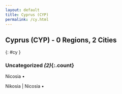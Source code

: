 ```yaml
---
layout: default
title: Cyprus (CYP)
permalink: /cy.html
---
```



## Cyprus (CYP) - 0 Regions, 2 Cities
{: #cy }





### Uncategorized _(2)_{:.count}


Nicosia  •

Nikosia | Nicosia  •


 
